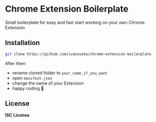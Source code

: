 # Chrome Extension Boilerplate

Small boilerplate for easy and fast start working on your own Chrome Extension

## Installation

```sh
git clone https://github.com/ivanzusko/chrome-extension-boilerplate
```

After then:
- rename cloned folder to `your_name_if_you_want`
- open `manifest.json`
- change the name of your Extension
- happy coding :tada:

## License
__ISC License__
